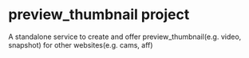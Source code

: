 # preview_thumbnail project

A standalone service to create and offer preview_thumbnail(e.g. video, snapshot) for other websites(e.g. cams, aff)

